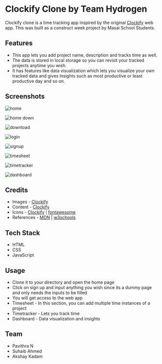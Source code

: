 # Clockify Clone by Team Hydrogen

Clockify clone is a time tracking app inspired by the original [Clockify](https://clockify.me/) web app. This was built as a construct week project by Masai School Students.

## Features
* This app lets you add project name, description and tracks time as well.
* The data is stored in local storage so you can revisit your tracked projects anytime you wish.
* It has features like data visualization which lets you visualize your own tracked data and gives insights such as most productive or least productive day and so on.

## Screenshots
![home](https://user-images.githubusercontent.com/39058941/103478684-652dfd00-4dee-11eb-8fa2-a022a00bdeea.png)

![home down](https://user-images.githubusercontent.com/39058941/103478682-5d6e5880-4dee-11eb-86a6-1857a5c09ba2.png)

![download](https://user-images.githubusercontent.com/39058941/103478691-69f2b100-4dee-11eb-954d-cfff6befd561.png)

![login](https://user-images.githubusercontent.com/39058941/103478895-d1f5c700-4def-11eb-9b35-ea8323902e98.png)

![signup](https://user-images.githubusercontent.com/39058941/103478686-67905700-4dee-11eb-8836-47c5ff9160b8.png)

![timesheet](https://user-images.githubusercontent.com/39058941/103478687-6828ed80-4dee-11eb-8456-ec0374d33612.png)

![timetracker](https://user-images.githubusercontent.com/39058941/103478688-68c18400-4dee-11eb-86c6-5f9767dfaaac.png)

![dashboard](https://user-images.githubusercontent.com/39058941/103478690-695a1a80-4dee-11eb-840b-95b4df0bd1fe.png)

 
 
## Credits
* Images -  [Clockify](https://clockify.me/)
* Content - [Clockify](https://clockify.me/)
* Icons -  [Clockify](https://clockify.me/) | [fontawesome](https://fontawesome.com/)
* References - [MDN](https://developer.mozilla.org/en-US/) | [w3schools](https://www.w3schools.com/)

## Tech Stack
* HTML
* CSS
* JavaScript
 

## Usage
* Clone it to your directory and open the home page
* Click on sign up and input anything you wish since its a dummy page and only needs the inputs to be filled
* You will get access to the web app
* Timesheet - In this section, you can add multiple time instances of a project
* Timetracker - Lets you track time 
* Dashboard - Data visualization and insights

## Team
* Pavithra N
* Suhaib Ahmed
* Akshay Kadam
 
